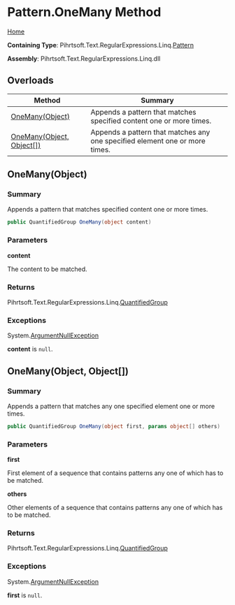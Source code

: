 # Pattern\.OneMany Method

[Home](../../../../../../README.md)

**Containing Type**: Pihrtsoft\.Text\.RegularExpressions\.Linq\.[Pattern](../README.md)

**Assembly**: Pihrtsoft\.Text\.RegularExpressions\.Linq\.dll

## Overloads

| Method | Summary |
| ------ | ------- |
| [OneMany(Object)](#Pihrtsoft_Text_RegularExpressions_Linq_Pattern_OneMany_System_Object_) | Appends a pattern that matches specified content one or more times\. |
| [OneMany(Object, Object\[\])](#Pihrtsoft_Text_RegularExpressions_Linq_Pattern_OneMany_System_Object_System_Object___) | Appends a pattern that matches any one specified element one or more times\. |

## OneMany\(Object\) <a name="Pihrtsoft_Text_RegularExpressions_Linq_Pattern_OneMany_System_Object_"></a>

### Summary

Appends a pattern that matches specified content one or more times\.

```csharp
public QuantifiedGroup OneMany(object content)
```

### Parameters

**content**

The content to be matched\.

### Returns

Pihrtsoft\.Text\.RegularExpressions\.Linq\.[QuantifiedGroup](../../QuantifiedGroup/README.md)

### Exceptions

System\.[ArgumentNullException](https://docs.microsoft.com/en-us/dotnet/api/system.argumentnullexception)

**content** is `null`\.

## OneMany\(Object, Object\[\]\) <a name="Pihrtsoft_Text_RegularExpressions_Linq_Pattern_OneMany_System_Object_System_Object___"></a>

### Summary

Appends a pattern that matches any one specified element one or more times\.

```csharp
public QuantifiedGroup OneMany(object first, params object[] others)
```

### Parameters

**first**

First element of a sequence that contains patterns any one of which has to be matched\.

**others**

Other elements of a sequence that contains patterns any one of which has to be matched\.

### Returns

Pihrtsoft\.Text\.RegularExpressions\.Linq\.[QuantifiedGroup](../../QuantifiedGroup/README.md)

### Exceptions

System\.[ArgumentNullException](https://docs.microsoft.com/en-us/dotnet/api/system.argumentnullexception)

**first** is `null`\.

